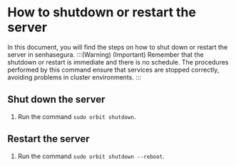 # How to shutdown or restart the server

In this document, you will find the steps on how to shut down or restart the server in senhasegura.
:::(Warning) (Important)
Remember that the shutdown or restart is immediate and there is no schedule. The procedures performed by this command ensure that services are stopped correctly, avoiding problems in cluster environments.
:::
## Shut down the server

1. Run the command `sudo orbit shutdown`. 

## Restart the server

1. Run the command `sudo orbit shutdown --reboot`.